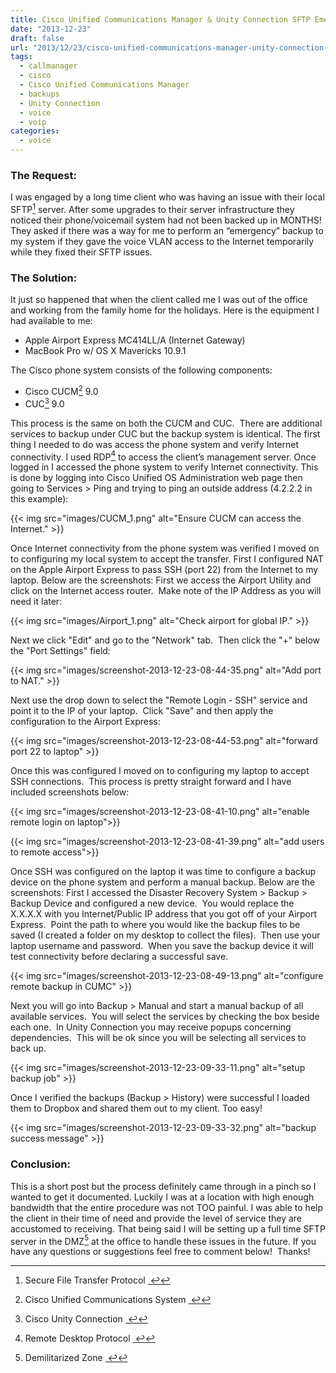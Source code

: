 ```yaml
---
title: Cisco Unified Communications Manager & Unity Connection SFTP Emergency Backup to Mac OS X over the Internet
date: "2013-12-23"
draft: false
url: "2013/12/23/cisco-unified-communications-manager-unity-connection-sftp-emergency-backup-to-mac-os-x-over-the-internet"
tags: 
  - callmanager
  - cisco
  - Cisco Unified Communications Manager
  - backups
  - Unity Connection
  - voice
  - voip
categories:
  - voice
---
```


### The Request:

I was engaged by a long time client who was having an issue with their local SFTP[^1] server. After some upgrades to their server infrastructure they noticed their phone/voicemail system had not been backed up in MONTHS! They asked if there was a way for me to perform an “emergency” backup to my system if they gave the voice VLAN access to the Internet temporarily while they fixed their SFTP issues.

<!--more-->

### The Solution:

It just so happened that when the client called me I was out of the office and working from the family home for the holidays. Here is the equipment I had available to me:

*   Apple Airport Express MC414LL/A (Internet Gateway)
*   MacBook Pro w/ OS X Mavericks 10.9.1

The Cisco phone system consists of the following components:

*   Cisco CUCM[^2] 9.0
*   CUC[^3] 9.0

This process is the same on both the CUCM and CUC.  There are additional services to backup under CUC but the backup system is identical. The first thing I needed to do was access the phone system and verify Internet connectivity. I used RDP[^4] to access the client’s management server. Once logged in I accessed the phone system to verify Internet connectivity. This is done by logging into Cisco Unified OS Administration web page then going to Services > Ping and trying to ping an outside address (4.2.2.2 in this example):

{{< img src="images/CUCM_1.png" alt="Ensure CUCM can access the Internet." >}}

Once Internet connectivity from the phone system was verified I moved on to configuring my local system to accept the transfer. First I configured NAT on the Apple Airport Express to pass SSH (port 22) from the Internet to my laptop. Below are the screenshots: First we access the Airport Utility and click on the Internet access router.  Make note of the IP Address as you will need it later:

{{< img src="images/Airport_1.png" alt="Check airport for global IP." >}}

Next we click "Edit" and go to the "Network" tab.  Then click the "+" below the "Port Settings" field:

{{< img src="images/screenshot-2013-12-23-08-44-35.png" alt="Add port to NAT." >}}

Next use the drop down to select the "Remote Login - SSH" service and point it to the IP of your laptop.  Click "Save" and then apply the configuration to the Airport Express:

{{< img src="images/screenshot-2013-12-23-08-44-53.png" alt="forward port 22 to laptop" >}}

Once this was configured I moved on to configuring my laptop to accept SSH connections.  This process is pretty straight forward and I have included screenshots below:

{{< img src="images/screenshot-2013-12-23-08-41-10.png" alt="enable remote login on laptop">}}

{{< img src="images/screenshot-2013-12-23-08-41-39.png" alt="add users to remote access">}}

Once SSH was configured on the laptop it was time to configure a backup device on the phone system and perform a manual backup. Below are the screenshots: First I accessed the Disaster Recovery System > Backup > Backup Device and configured a new device.  You would replace the X.X.X.X with you Internet/Public IP address that you got off of your Airport Express.  Point the path to where you would like the backup files to be saved (I created a folder on my desktop to collect the files).  Then use your laptop username and password.  When you save the backup device it will test connectivity before declaring a successful save.

{{< img src="images/screenshot-2013-12-23-08-49-13.png" alt="configure remote backup in CUMC" >}}

Next you will go into Backup > Manual and start a manual backup of all available services.  You will select the services by checking the box beside each one.  In Unity Connection you may receive popups concerning dependencies.  This will be ok since you will be selecting all services to back up.

{{< img src="images/screenshot-2013-12-23-09-33-11.png" alt="setup backup job" >}}

Once I verified the backups (Backup > History) were successful I loaded them to Dropbox and shared them out to my client. Too easy!

{{< img src="images/screenshot-2013-12-23-09-33-32.png" alt="backup success message" >}}

### Conclusion:

This is a short post but the process definitely came through in a pinch so I wanted to get it documented. Luckily I was at a location with high enough bandwidth that the entire procedure was not TOO painful. I was able to help the client in their time of need and provide the level of service they are accustomed to receiving. That being said I will be setting up a full time SFTP server in the DMZ[^5] at the office to handle these issues in the future. If you have any questions or suggestions feel free to comment below!  Thanks!


[^1]: Secure File Transfer Protocol [ ↩](1 "return to article")
[^2]: Cisco Unified Communications System [ ↩](2 "return to article")
[^3]: Cisco Unity Connection [ ↩](3 "return to article")
[^4]: Remote Desktop Protocol [ ↩](4 "return to article")
[^5]: Demilitarized Zone [ ↩](5 "return to article")